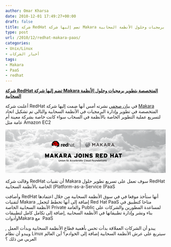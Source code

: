 ```yaml
---
author: Omar Kharsa
date: 2010-12-01 17:49:27+00:00
draft: false
title: شركة RedHat تضم إليها شركة Makara المتخصصة بتطوير برمجيات وحلول الأنظمة السحابية
type: post
url: /2010/12/redhat-makara-paas/
categories:
- Unix/Linux
- أخبار الشركات
tags:
- Makara
- PaaS
- redhat
---
```


**[شركة RedHat تضم إليها شركة Makara المتخصصة بتطوير برمجيات وحلول الأنظمة السحابية](https://www.it-scoop.com/2010/12/redhat-makara-paas/)**


أعلنت شركة RedHat في [بيان صحفي](http://www.redhat.com/about/news/prarchive/2010/makara.html) نشرته أمس أنها ضمت إليها شركة [Makara](http://www.makara.com/) المتخصصة في تطوير وإدارة البرمجيات في الأنظمة السحابية والتالي تم تشكيل اتحاد لتسريع عملية التطوير الخاصة بالأنظمة في السحاب سواء كانت خاصة بشركة معينة أم عامة مثل Amazon EC2


[![](MA_hmpg_promo_MARS_1110LL.png)
]( https://www.it-scoop.com/2010/12/redhat-makara-paas/ )


وقالت شركة RedHat أن تقنيات Makara سوف تعمل على تسريع تطوير حلول RedHat الخاصة باﻷنظمة السحابية (Platform-as-a-Service (PaaS

وأضافت RedHat أنها ستأخذ موقعا في في سوق الأنظمة السحابية من خلال اعتمادها لتقنيات Makara ,إضافة إلى أنها تخطط لتجعل Red Hat PaaS متاحا كتطبيق في الأنظمة السحابية الخاصة Private والعامة Public لمساعدة المطورين والشركات على بناء ونشر وإدارة تطبيقاتها في الأنظمة السحابية ,إضافة إلى تكامل كامل لتطبيقات وأدواتMakara مع  PaaS

يبدو أن الشركات العملاقة بدأت تحس بأهمية قطاع الأنظمة السحابية وبدأت العمل , ويبدو أن نظام Linux سيتربع على عرش الأنظمة السحابية إضافة إلى الخوادم؟ أين العالم العربي من ذلك ؟
